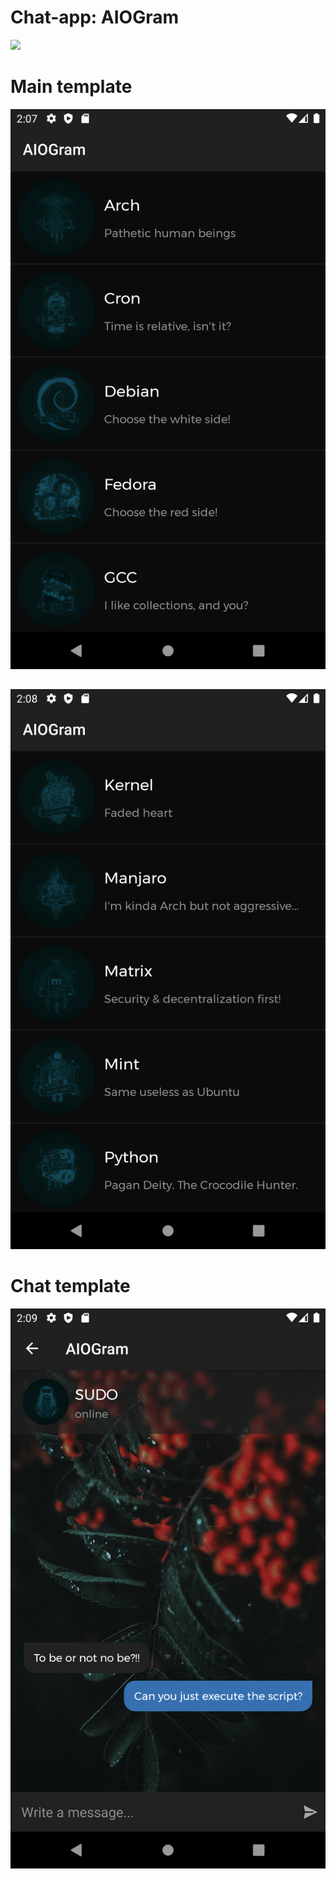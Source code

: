 # Chat-app: AIOGram
![](./screenshots/app.gif)
# Main template
![](./screenshots/Screenshot_1.png)
##
![](./screenshots/Screenshot_2.png)
# Chat template
![](./screenshots/Screenshot_3.png)
